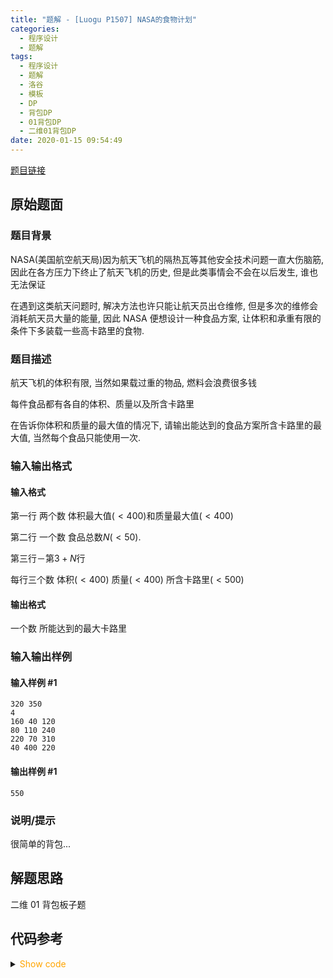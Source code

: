 ```yaml
---
title: "题解 - [Luogu P1507] NASA的食物计划"
categories:
  - 程序设计
  - 题解
tags:
  - 程序设计
  - 题解
  - 洛谷
  - 模板
  - DP
  - 背包DP
  - 01背包DP
  - 二维01背包DP
date: 2020-01-15 09:54:49
---
```


[题目链接](https://www.luogu.com.cn/problem/P1507)

<!-- more -->

## 原始题面

### 题目背景

NASA(美国航空航天局)因为航天飞机的隔热瓦等其他安全技术问题一直大伤脑筋, 因此在各方压力下终止了航天飞机的历史, 但是此类事情会不会在以后发生, 谁也无法保证

在遇到这类航天问题时, 解决方法也许只能让航天员出仓维修, 但是多次的维修会消耗航天员大量的能量, 因此 NASA 便想设计一种食品方案, 让体积和承重有限的条件下多装载一些高卡路里的食物.

### 题目描述

航天飞机的体积有限, 当然如果载过重的物品, 燃料会浪费很多钱

每件食品都有各自的体积、质量以及所含卡路里

在告诉你体积和质量的最大值的情况下, 请输出能达到的食品方案所含卡路里的最大值, 当然每个食品只能使用一次.

### 输入输出格式

#### 输入格式

第一行 两个数 体积最大值($<400$)和质量最大值($<400$)

第二行 一个数 食品总数$N$($<50$).

第三行－第$3+N$行

每行三个数 体积($<400$) 质量($<400$) 所含卡路里($<500$)

#### 输出格式

一个数 所能达到的最大卡路里

### 输入输出样例

#### 输入样例 #1

```input1
320 350
4
160 40 120
80 110 240
220 70 310
40 400 220
```

#### 输出样例 #1

```output1
550
```

### 说明/提示

很简单的背包...

## 解题思路

二维 01 背包板子题

## 代码参考

<details>
<summary><font color='orange'>Show code</font></summary>

{% icodeweb cpa title:Luogu_1507 lang:cpp Luogu/1507/0.cpp %}

</details>
